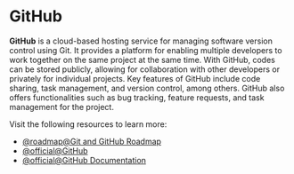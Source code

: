 # GitHub

**GitHub** is a cloud-based hosting service for managing software version control using Git. It provides a platform for enabling multiple developers to work together on the same project at the same time. With GitHub, codes can be stored publicly, allowing for collaboration with other developers or privately for individual projects. Key features of GitHub include code sharing, task management, and version control, among others. GitHub also offers functionalities such as bug tracking, feature requests, and task management for the project.

Visit the following resources to learn more:

- [@roadmap@Git and GitHub Roadmap](https://roadmap.sh/git-github)
- [@official@GitHub](https://github.com/)
- [@official@GitHub Documentation](https://docs.github.com/)
